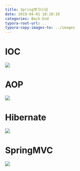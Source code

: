 ```yaml
---
title: Spring学习小记
date: 2019-04-01 10:10:19
categories: Back-End
typora-root-url: ..
typora-copy-images-to: ../images
---
```



# IOC
![](https://img-blog.csdnimg.cn/20190401100828899.png)

# AOP
![](https://img-blog.csdnimg.cn/20190401100848877.png)
# Hibernate
![](https://img-blog.csdnimg.cn/2019040110090972.png)
# SpringMVC
![](https://img-blog.csdnimg.cn/20190401100927992.png)
